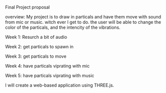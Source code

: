 Final Project proposal

overview: My project is to draw in particals and have them move with sound from mic or music. witch ever I get to do. the user will be able
to change the color of the particals, and the intencity of the vibrations.

Week 1: Resurch a bit of audio

Week 2: get particals to spawn in

Week 3: get particals to move

Week 4: have particals viprating with mic

Week 5: have particals viprating with music

I will create a web-based application using THREE.js.
